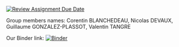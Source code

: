 [![Review Assignment Due Date](https://classroom.github.com/assets/deadline-readme-button-22041afd0340ce965d47ae6ef1cefeee28c7c493a6346c4f15d667ab976d596c.svg)](https://classroom.github.com/a/8uwAvp-9)

Group members names: Corentin BLANCHEDEAU, Nicolas DEVAUX, Guillaume GONZALEZ-PLASSOT, Valentin TANGRE

Our Binder link: [![Binder](https://mybinder.org/badge_logo.svg)](https://mybinder.org/v2/gh/dm4bem/model-and-steady-state-serie2_groupe3_2025/HEAD)
